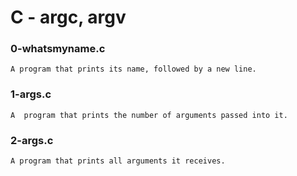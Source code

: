 # C - argc, argv

### 0-whatsmyname.c

	A program that prints its name, followed by a new line.

### 1-args.c

	A  program that prints the number of arguments passed into it.

### 2-args.c

	A program that prints all arguments it receives.
